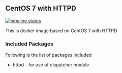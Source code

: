 ## CentOS 7 with HTTPD

[![pipeline status](https://gitlab.com/aem.design/dispatcher/badges/master/pipeline.svg)](https://gitlab.com/aem.design/dispatcher/commits/master)

This is docker image based on CentOS 7 with HTTPD

### Included Packages

Following is the list of packages included

* httpd                 - for use of dispatcher module

